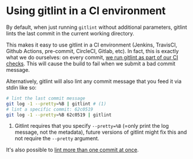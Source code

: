 # Using gitlint in a CI environment
By default, when just running `gitlint` without additional parameters, gitlint lints the last commit in the current
working directory.

This makes it easy to use gitlint in a CI environment (Jenkins, TravisCI, Github Actions, pre-commit, CircleCI, Gitlab, etc).
In fact, this is exactly what we do ourselves: on every commit,
[we run gitlint as part of our CI checks](https://github.com/jorisroovers/gitlint/blob/2a77afd845832c1a00a65e210f9339344dd6f114/.github/workflows/ci.yml#L90-L92).
This will cause the build to fail when we submit a bad commit message.

Alternatively, gitlint will also lint any commit message that you feed it via stdin like so:
```sh
# lint the last commit message
git log -1 --pretty=%B | gitlint # (1)
# lint a specific commit: 62c0519
git log -1 --pretty=%B 62c0519 | gitlint
```

1. Gitlint requires that you specify `--pretty=%B` (=only print the log message, not the metadata),
   future versions of gitlint might fix this and not require the `--pretty` argument.

It's also possible to [lint more than one commit at once](linting_specific_commits.md).